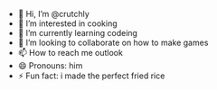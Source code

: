 - 👋 Hi, I’m @crutchly
- 👀 I’m interested in cooking
- 🌱 I’m currently learning codeing
- 💞️ I’m looking to collaborate on how to make games
- 📫 How to reach me outlook
- 😄 Pronouns: him 
- ⚡ Fun fact: i made the perfect fried rice

<!---
crutchly/crutchly is a ✨ special ✨ repository because its `README.md` (this file) appears on your GitHub profile.
You can click the Preview link to take a look at your changes.
--->
